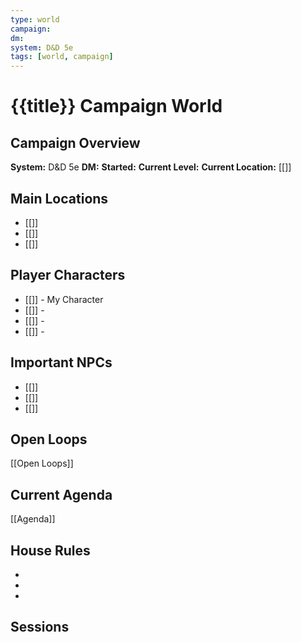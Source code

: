 ```yaml
---
type: world
campaign: 
dm: 
system: D&D 5e
tags: [world, campaign]
---
```


# {{title}} Campaign World

## Campaign Overview
**System:** D&D 5e
**DM:** 
**Started:** 
**Current Level:** 
**Current Location:** [[]]

## Main Locations
- [[]]
- [[]]
- [[]]

## Player Characters
- [[]] - My Character
- [[]] - 
- [[]] - 
- [[]] - 

## Important NPCs
- [[]]
- [[]]
- [[]]

## Open Loops
[[Open Loops]]

## Current Agenda
[[Agenda]]

## House Rules
- 
- 
- 

## Sessions
